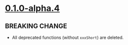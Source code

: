 # [0.1.0-alpha.4]

## BREAKING CHANGE

- All deprecated functions (without `xxxShort`) are deleted.

[0.1.0-alpha.4]: https://github.com/AccelByte/accelbyte-go-modular-sdk/compare/reporting-sdk/0.1.0-alpha.3..0.1.0-alpha.4
